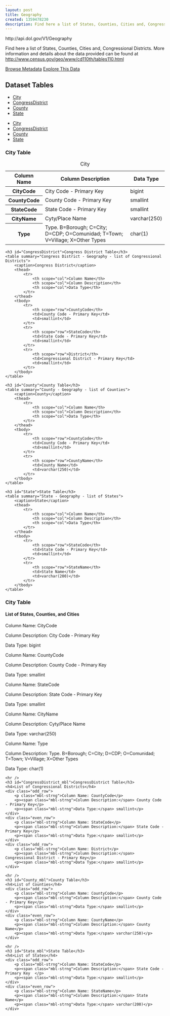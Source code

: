 ```yaml
---
layout: post
title: Geography
created: 1359478230
description: Find here a list of States, Counties, Cities and, Congressional Districts.
---
```


<div class="force_wrap apiurl">
<p>http://api.dol.gov/V1/Geography</p>
</div>

<p>Find here a list of States, Counties, Cities and, Congressional Districts. More information and details about the data provided can be found at <a href="http://www.dol.gov/cgi-bin/leave-dol.asp?exiturl=http://www.census.gov/geo/www/cd110th/tables110.html&amp;exitTitle=U.S.%20Census%20Bureau&amp;fedpage=yes">http://www.census.gov/geo/www/cd110th/tables110.html</a></p>

<a href ="http://api.dol.gov/V1/Geography/$metadata" class="button radius button_dataset">Browse Metadata</a>
<a href ="https://devtools.dol.gov/APISampler/Home/Index1?datasetName=Geography" class="button radius button_dataset">Explore This Data</a>

## Dataset Tables

<div class="dsktp_tbl">
	<ul>
		<li><a href="#City">City</a></li>
		<li><a href="#CongressDistrict">CongressDistrict</a></li>
		<li><a href="#County">County</a></li>
		<li><a href="#State">State</a></li>
	</ul>
</div>

<div class="mbl_tbl">
	<ul>
		<li><a href="#City_mbl">City</a></li>
		<li><a href="#CongressDistrict_mbl">CongressDistrict</a></li>
		<li><a href="#County_mbl">County</a></li>
		<li><a href="#State_mbl">State</a></li>
	</ul>
</div>

<div class="dsktp_tbl">
	<h3 id="City">City Table</h3>
	<table summary="City - Geography - list of States, Counties, and Cities">
		<caption>City</caption>
		<thead>
			<tr>
				<th scope="col">Column Name</th>
				<th scope="col">Column Description</th>
				<th scope="col">Data Type</th>
			</tr>
		</thead>
		<tbody>
			<tr>
				<th scope="row">CityCode</th>
				<td>City Code - Primary Key</td>
				<td>bigint</td>
			</tr>
			<tr>
				<th scope="row">CountyCode</th>
				<td>County Code - Primary Key</td>
				<td>smallint</td>
			</tr>
			<tr>
				<th scope="row">StateCode</th>
				<td>State Code - Primary Key</td>
				<td>smallint</td>
			</tr>
			<tr>
				<th scope="row">CityName</th>
				<td>Cyty/Place Name</td>
				<td>varchar(250)</td>
			</tr>
			<tr>
				<th scope="row">Type</th>
				<td>Type. B=Borough; C=City; D=CDP; O=Comunidad; T=Town; V=Village; X=Other Types</td>
				<td>char(1)</td>
			</tr>
		</tbody>
	</table>

	<h3 id="CongressDistrict">Congress District Table</h3>
	<table summary="Congress District - Geography - list of Congressional Districts">
		<caption>Congress District</caption>
		<thead>
			<tr>
				<th scope="col">Column Name</th>
				<th scope="col">Column Description</th>
				<th scope="col">Data Type</th>
			</tr>
		</thead>
		<tbody>
			<tr>
				<th scope="row">CountyCode</th>
				<td>County Code - Primary Key</td>
				<td>smallint</td>
			</tr>
			<tr>
				<th scope="row">StateCode</th>
				<td>State Code - Primary Key</td>
				<td>smallint</td>
			</tr>
			<tr>
				<th scope="row">District</th>
				<td>Congressional District - Primary Key</td>
				<td>smallint</td>
			</tr>
		</tbody>
	</table>

	<h3 id="County">County Table</h3>
	<table summary="County - Geography - list of Counties">
		<caption>County</caption>
		<thead>
			<tr>
				<th scope="col">Column Name</th>
				<th scope="col">Column Description</th>
				<th scope="col">Data Type</th>
			</tr>
		</thead>
		<tbody>
			<tr>
				<th scope="row">CountyCode</th>
				<td>County Code - Primary Key</td>
				<td>smallint</td>
			</tr>
			<tr>
				<th scope="row">CountyName</th>
				<td>County Name</td>
				<td>varchar(250)</td>
			</tr>
		</tbody>
	</table>

	<h3 id="State">State Table</h3>
	<table summary="State - Geography - list of States">
		<caption>State</caption>
		<thead>
			<tr>
				<th scope="col">Column Name</th>
				<th scope="col">Column Description</th>
				<th scope="col">Data Type</th>
			</tr>
		</thead>
		<tbody>
			<tr>
				<th scope="row">StateCode</th>
				<td>State Code - Primary Key</td>
				<td>smallint</td>
			</tr>
			<tr>
				<th scope="row">StateName</th>
				<td>State Name</td>
				<td>varchar(200)</td>
			</tr>
		</tbody>
	</table>
</div>

<div class="mbl_tbl">
	<h3 id="City_mbl">City Table</h3>
	<h4>List of States, Counties, and Cities</h4>
	<div class="odd_row">
		<p class="mbl-strng">Column Name: CityCode</p>
		<p><span class="mbl-strng">Column Description:</span> City Code - Primary Key</p>
		<p><span class="mbl-strng">Data Type:</span> bigint</p>		
	</div>
	<div class="even_row">
		<p class="mbl-strng">Column Name: CountyCode</p>
		<p><span class="mbl-strng">Column Description:</span> County Code - Primary Key</p>
		<p><span class="mbl-strng">Data Type:</span> smallint</p>		
	</div>
	<div class="odd_row">
		<p class="mbl-strng">Column Name: StateCode</p>
		<p><span class="mbl-strng">Column Description:</span> State Code - Primary Key</p>
		<p><span class="mbl-strng">Data Type:</span> smallint</p>		
	</div>
	<div class="even_row">
		<p class="mbl-strng">Column Name: CityName</p>
		<p><span class="mbl-strng">Column Description:</span> Cyty/Place Name</p>
		<p><span class="mbl-strng">Data Type:</span> varchar(250)</p>		
	</div>
	<div class="odd_row">
		<p class="mbl-strng">Column Name: Type</p>
		<p><span class="mbl-strng">Column Description:</span> Type. B=Borough; C=City; D=CDP; O=Comunidad; T=Town; V=Village; X=Other Types</p>
		<p><span class="mbl-strng">Data Type:</span> char(1)</p>		
	</div>

	<hr />
	<h3 id="CongressDistrict_mbl">CongressDistrict Table</h3>
	<h4>List of Congressional Districts</h4>
	<div class="odd_row">
		<p class="mbl-strng">Column Name: CountyCode</p>
		<p><span class="mbl-strng">Column Description:</span> County Code - Primary Key</p>
		<p><span class="mbl-strng">Data Type:</span> smallint</p>		
	</div>
	<div class="even_row">
		<p class="mbl-strng">Column Name: StateCode</p>
		<p><span class="mbl-strng">Column Description:</span> State Code - Primary Key</p>
		<p><span class="mbl-strng">Data Type:</span> smallint</p>		
	</div>
	<div class="odd_row">
		<p class="mbl-strng">Column Name: District</p>
		<p><span class="mbl-strng">Column Description:</span> Congressional District - Primary Key</p>
		<p><span class="mbl-strng">Data Type:</span> smallint</p>		
	</div>

	<hr />
	<h3 id="County_mbl">County Table</h3>
	<h4>List of Counties</h4>
	<div class="odd_row">
		<p class="mbl-strng">Column Name: CountyCode</p>
		<p><span class="mbl-strng">Column Description:</span> County Code - Primary Key</p>
		<p><span class="mbl-strng">Data Type:</span> smallint</p>		
	</div>
	<div class="even_row">
		<p class="mbl-strng">Column Name: CountyName</p>
		<p><span class="mbl-strng">Column Description:</span> County Name</p>
		<p><span class="mbl-strng">Data Type:</span> varchar(250)</p>		
	</div>

	<hr />
	<h3 id="State_mbl">State Table</h3>
	<h4>List of States</h4>
	<div class="odd_row">
		<p class="mbl-strng">Column Name: StateCode</p>
		<p><span class="mbl-strng">Column Description:</span> State Code - Primary Key 	</p>
		<p><span class="mbl-strng">Data Type:</span> smallint</p>		
	</div>
	<div class="even_row">
		<p class="mbl-strng">Column Name: StateName</p>
		<p><span class="mbl-strng">Column Description:</span> State Name</p>
		<p><span class="mbl-strng">Data Type:</span> varchar(200)</p>		
	</div>
</div>
